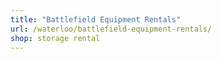 ```yaml
---
title: "Battlefield Equipment Rentals"
url: /waterloo/battlefield-equipment-rentals/
shop: storage rental
---
```

